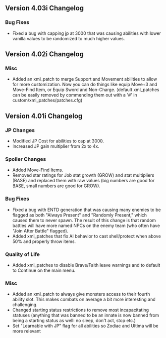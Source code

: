 ## Version 4.03i Changelog

### Bug Fixes

- Fixed a bug with capping jp at 3000 that was causing abilities with lower vanilla values to be randomized to much higher values.

## Version 4.02i Changelog

### Misc

- Added an xml_patch to merge Support and Movement abilities to allow for more customization. Now you can do things like equip Move+3 and Move-Find Item, or Equip Sword and Non-Charge. (default xml_patches can be easily removed by commending them out with a '\#' in custom/xml_patches/patches.cfg)

## Version 4.01i Changelog

### JP Changes

- Modified JP Cost for abilities to cap at 3000.
- Increased JP gain multiplier from 2x to 4x.

### Spoiler Changes

- Added Move-Find Items.
- Removed star ratings for Job stat growth (GROW) and stat multipliers (BASE) and replaced them with raw values (big numbers are good for BASE, small numbers are good for GROW).

### Bug Fixes

- Fixed a bug with ENTD generation that was causing many enemies to be flagged as both "Always Present" and "Randomly Present," which caused them to never spawn. The result of this change is that random battles will have more named NPCs on the enemy team (who often have "Join After Battle" flagged).
- Added xml_patches that fix AI behavior to cast shell/protect when above 50% and properly throw items.

### Quality of Life

- Added xml_patches to disable Brave/Faith leave warnings and to default to Continue on the main menu.

### Misc

- Added an xml_patch to always give monsters access to their fourth ability slot. This makes combats on average a bit more interesting and challenging.
- Changed starting status restrictions to remove most incapacitating statuses (anything that was banned to be an innate is now banned from being a starting status as well: no sleep, don't act, stop etc.)
- Set "Learnable with JP" flag for all abilities so Zodiac and Ultima will be more relevant
